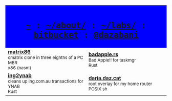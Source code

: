<!--
  accepted: @width @align p br table tr td q sup sub h1 h2 h3 h4 h5 h6 samp kbd
  rejected: @style @class @data colgroup col font small big dfn center svg
  useless: table@width table@border table@frame table@rules

  h3: 1.25em bold bottom16px top24px
  h4: 1em bold bottom16px top24px
  p: 1em bottom16px

  use sup/sub as small or to fine-tine spacing (can be nested)
-->

<table>
  <tr>
    <!--
      stylesheet has table{width:max-content;max-width:100%}
      so use td@width=9999999 over table@width=100%
    -->
    <td bgcolor="blue" colspan="2" width="9999999" align="center">
      <h1><samp>
        <a href="https://www.azabani.com/">~</a>
        : <a href="https://www.azabani.com/about/">~/about/</a>
        : <a href="https://www.azabani.com/labs/">~/labs/</a>
        : <a href="https://bitbucket.org/delan">bitbucket</a>
        : <a href="https://twitter.com/dazabani">@dazabani</a>
      </samp></h1>
  <tr>
    <td width="50%">
      <b><a href="https://bitbucket.org/delan/matrix86">matrix86</a></b><br>
      <sub>cmatrix clone in three eighths of a PC MBR<br>x86 (nasm)</sub>
    <td width="50%">
      <b><a href="https://bitbucket.org/delan/badapple.rs">badapple.rs</a></b><br>
      <sub>Bad Apple!! for taskmgr<br>Rust</sub>
  <tr>
    <td width="50%">
      <b><a href="https://bitbucket.org/delan/ing2ynab">ing2ynab</a></b><br>
      <sub>cleans up ing.com.au transactions for YNAB<br>Rust</sub>
    <td width="50%">
      <b><a href="https://bitbucket.org/delan/daria.daz.cat">daria.daz.cat</a></b><br>
      <sub>root overlay for my home router<br>POSIX sh</sub>
</table>
